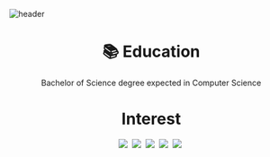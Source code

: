 ![header](https://capsule-render.vercel.app/api?type=Waving&color=auto&height=150&section=header&text=0.0jun&fontSize=70&animation=blink)

<h1 align="center"> 📚 Education </h1>

<p align="center"> Bachelor of Science degree expected in Computer Science </p>
 
<h1 align="center"> Interest </h1>

<p align="center">
  <img src="https://img.shields.io/badge/Steam-000000?style=flat-square&logo=Steam&logoColor=white"/></a>&nbsp 
  <img src="https://img.shields.io/badge/Epic Games-313131?style=flat-square&logo=Epic Games&logoColor=white"/></a>&nbsp 
  <img src="https://img.shields.io/badge/Origin-F56C2D?style=flat-squar&logo=Origin&logoColor=white"/></a>&nbsp 
  <img src="https://img.shields.io/badge/Unity-000000?style=flat-squar&logo=Unity&logoColor=white"/></a>&nbsp 
  <img src="https://img.shields.io/badge/Unreal Engine-0E1128?style=flat-square&logo=Unreal Engine&logoColor=white"/></a>&nbsp
 </p>
